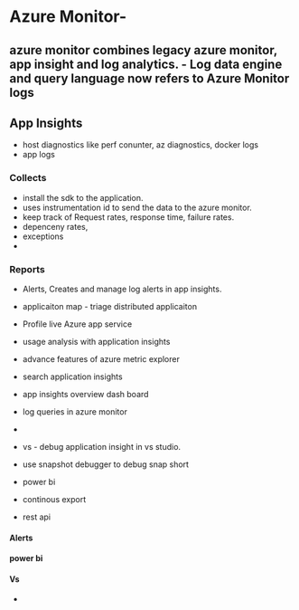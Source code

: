 # Azure Monitor- 
  azure monitor combines legacy azure monitor, app insight and log analytics.
	- Log data engine and query language now refers to Azure Monitor logs
  - 
  
## App Insights
 - host diagnostics like perf conunter, az diagnostics, docker logs
 - app logs

###  Collects
- install the sdk to the application.
- uses instrumentation id to send the data to the azure monitor.
- keep track of Request rates, response time, failure rates.
- depenceny rates,
- exceptions
- 

###  Reports
 - Alerts, Creates and manage log alerts in app insights.
 - applicaiton map - triage distributed applicaiton
 - Profile live Azure app service 
 - usage analysis with application insights
 - advance features of azure metric explorer
 - search application insights
 - app insights overview dash board
 - log queries in azure monitor
 -  
 - vs - debug application insight in vs studio.
 - use snapshot debugger to debug snap short
 
 - power bi
 
 - continous export
 - rest api
 
#### Alerts

#### power bi

#### Vs 

- 